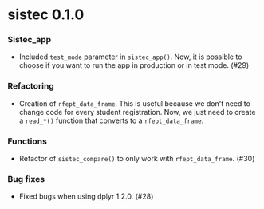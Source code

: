 # sistec 0.1.0

### Sistec_app

- Included `test_mode` parameter in `sistec_app()`. Now, it is possible to choose 
if you want to run the app in production or in test mode. (#29)

### Refactoring

- Creation of `rfept_data_frame`. This is useful because we don't need to change code
for every student registration. Now, we just need to create a `read_*()` function that 
converts to a `rfept_data_frame`. 

### Functions 
- Refactor of `sistec_compare()` to only work with `rfept_data_frame`. (#30)

### Bug fixes
- Fixed bugs when using dplyr 1.2.0. (#28)
